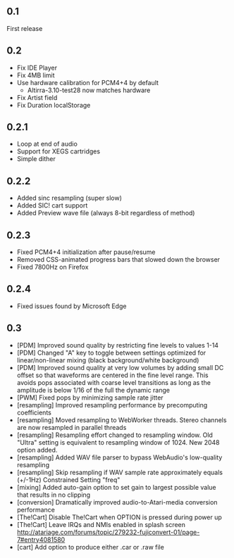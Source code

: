 0.1
---

First release

0.2
---

* Fix IDE Player
* Fix 4MB limit
* Use hardware calibration for PCM4+4 by default
  * Altirra-3.10-test28 now matches hardware
* Fix Artist field
* Fix Duration localStorage

0.2.1
-----

* Loop at end of audio
* Support for XEGS cartridges
* Simple dither

0.2.2
-----

* Added sinc resampling (super slow)
* Added SIC! cart support
* Added Preview wave file (always 8-bit regardless of method)

0.2.3
-----

* Fixed PCM4+4 initialization after pause/resume
* Removed CSS-animated progress bars that slowed down the browser
* Fixed 7800Hz on Firefox

0.2.4
-----

* Fixed issues found by Microsoft Edge

0.3
---

* [PDM] Improved sound quality by restricting fine levels to values 1-14
* [PDM] Changed "A" key to toggle between settings optimized for
  linear/non-linear mixing (black background/white background)
* [PDM] Improved sound quality at very low volumes by adding small DC offset
  so that waveforms are centered in the fine level range. This avoids pops
  associated with coarse level transitions as long as the amplitude is below
  1/16 of the full the dynamic range
* [PWM] Fixed pops by minimizing sample rate jitter
* [resampling] Improved resampling performance by precomputing coefficients
* [resampling] Moved resampling to WebWorker threads. Stereo channels are now
  resampled in parallel threads
* [resampling] Resampling effort changed to resampling window. Old "Ultra"
  setting is equivalent to resampling window of 1024. New 2048 option added.
* [resampling] Added WAV file parser to bypass WebAudio's low-quality
  resampling
* [resampling] Skip resampling if WAV sample rate approximately equals (+/-1Hz)
  Constrained Setting "freq"
* [mixing] Added auto-gain option to set gain to largest possible value that
  results in no clipping
* [conversion] Dramatically improved audio-to-Atari-media conversion
  performance
* [The!Cart] Disable The!Cart when OPTION is pressed during power up
* [The!Cart] Leave IRQs and NMIs enabled in splash screen
  http://atariage.com/forums/topic/279232-fujiconvert-01/page-7#entry4081580
* [cart] Add option to produce either .car or .raw file
